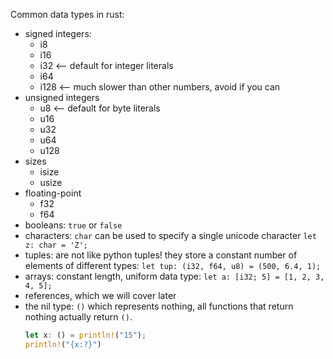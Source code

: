 Common data types in rust:
* signed integers:
  * i8
  * i16
  * i32 <-- default for integer literals
  * i64
  * i128 <-- much slower than other numbers, avoid if you can
* unsigned integers
  * u8 <-- default for byte literals
  * u16
  * u32
  * u64
  * u128
* sizes
  * isize
  * usize
* floating-point
  * f32
  * f64
* booleans: `true` or `false`
* characters: `char` can be used to specify a single unicode character `let z: char = 'Z';`
* tuples: are not like python tuples! they store a constant number of elements of different types: `let tup: (i32, f64, u8) = (500, 6.4, 1);`
* arrays: constant length, uniform data type: `let a: [i32; 5] = [1, 2, 3, 4, 5];`
* references, which we will cover later
* the nil type: `()` which represents nothing, all functions that return nothing actually return `()`.
  ```rust
  let x: () = println!("15");
  println!("{x:?}")
  ```